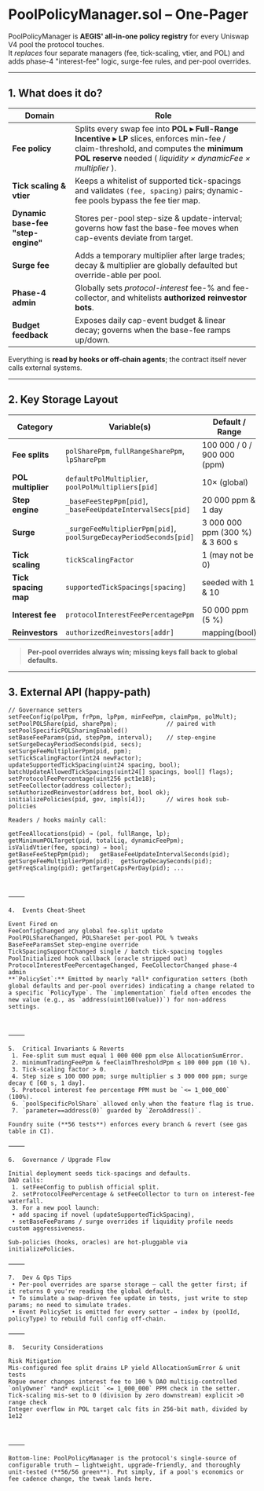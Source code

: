 # PoolPolicyManager.sol – One-Pager 

PoolPolicyManager is **AEGIS' all-in-one policy registry** for every Uniswap V4 pool the protocol touches.  
It *replaces* four separate managers (fee, tick-scaling, vtier, and POL) and adds phase-4 "interest-fee" logic, surge-fee rules, and per-pool overrides.

---

## 1.  What does it do?

| Domain | Role |
|--------|------|
| **Fee policy** | Splits every swap fee into **POL ▸ Full-Range Incentive ▸ LP** slices, enforces min-fee / claim-threshold, and computes the **minimum POL reserve** needed ( *liquidity × dynamicFee × multiplier* ). |
| **Tick scaling & vtier** | Keeps a whitelist of supported tick-spacings and validates `(fee, spacing)` pairs; dynamic-fee pools bypass the fee tier map. |
| **Dynamic base-fee "step-engine"** | Stores per-pool step-size & update-interval; governs how fast the base-fee moves when cap-events deviate from target. |
| **Surge fee** | Adds a temporary multiplier after large trades; decay & multiplier are globally defaulted but override-able per pool. |
| **Phase-4 admin** | Globally sets *protocol-interest* fee-% and fee-collector, and whitelists **authorized reinvestor bots**. |
| **Budget feedback** | Exposes daily cap-event budget & linear decay; governs when the base-fee ramps up/down. |

Everything is **read by hooks or off-chain agents**; the contract itself never calls external systems.

---

## 2.  Key Storage Layout

| Category | Variable(s) | Default / Range |
|----------|-------------|-----------------|
| **Fee splits** | `polSharePpm`, `fullRangeSharePpm`, `lpSharePpm` | 100 000 / 0 / 900 000 (ppm) |
| **POL multiplier** | `defaultPolMultiplier`, `poolPolMultipliers[pid]` | 10× (global) |
| **Step engine** | `_baseFeeStepPpm[pid]`, `_baseFeeUpdateIntervalSecs[pid]` | 20 000 ppm & 1 day |
| **Surge** | `_surgeFeeMultiplierPpm[pid]`, `poolSurgeDecayPeriodSeconds[pid]` | 3 000 000 ppm (300 %) & 3 600 s |
| **Tick scaling** | `tickScalingFactor` | 1 (may not be 0) |
| **Tick spacing map** | `supportedTickSpacings[spacing]` | seeded with 1 & 10 |
| **Interest fee** | `protocolInterestFeePercentagePpm` | 50 000 ppm (5 %) |
| **Reinvestors** | `authorizedReinvestors[addr]` | mapping(bool) |

> **Per-pool overrides always win; missing keys fall back to global defaults.**

---

## 3.  External API (happy-path)

```solidity
// Governance setters
setFeeConfig(polPpm, frPpm, lpPpm, minFeePpm, claimPpm, polMult);
setPoolPOLShare(pid, sharePpm);              // paired with setPoolSpecificPOLSharingEnabled()
setBaseFeeParams(pid, stepPpm, interval);    // step-engine
setSurgeDecayPeriodSeconds(pid, secs);
setSurgeFeeMultiplierPpm(pid, ppm);
setTickScalingFactor(int24 newFactor);
updateSupportedTickSpacing(uint24 spacing, bool);
batchUpdateAllowedTickSpacings(uint24[] spacings, bool[] flags);
setProtocolFeePercentage(uint256 pct1e18);
setFeeCollector(address collector);
setAuthorizedReinvestor(address bot, bool ok);
initializePolicies(pid, gov, impls[4]);      // wires hook sub-policies

Readers / hooks mainly call:

getFeeAllocations(pid) → (pol, fullRange, lp);
getMinimumPOLTarget(pid, totalLiq, dynamicFeePpm);
isValidVtier(fee, spacing) → bool;
getBaseFeeStepPpm(pid);   getBaseFeeUpdateIntervalSeconds(pid);
getSurgeFeeMultiplierPpm(pid);  getSurgeDecaySeconds(pid);
getFreqScaling(pid); getTargetCapsPerDay(pid); ...



⸻

4.  Events Cheat-Sheet

Event Fired on
FeeConfigChanged any global fee-split update
PoolPOLShareChanged, POLShareSet per-pool POL % tweaks
BaseFeeParamsSet step-engine override
TickSpacingSupportChanged single / batch tick-spacing toggles
PoolInitialized hook callback (oracle stripped out)
ProtocolInterestFeePercentageChanged, FeeCollectorChanged phase-4 admin
**`PolicySet`:** Emitted by nearly *all* configuration setters (both global defaults and per-pool overrides) indicating a change related to a specific `PolicyType`. The `implementation` field often encodes the new value (e.g., as `address(uint160(value))`) for non-address settings.



⸻

5.  Critical Invariants & Reverts
 1. Fee-split sum must equal 1 000 000 ppm else AllocationSumError.
 2. minimumTradingFeePpm & feeClaimThresholdPpm ≤ 100 000 ppm (10 %).
 3. Tick-scaling factor > 0.
 4. Step size ≤ 100 000 ppm; surge multiplier ≤ 3 000 000 ppm; surge decay ∈ [60 s, 1 day].
 5. Protocol interest fee percentage PPM must be `<= 1_000_000` (100%).
 6. `poolSpecificPolShare` allowed only when the feature flag is true.
 7. `parameter==address(0)` guarded by `ZeroAddress()`.

Foundry suite (**56 tests**) enforces every branch & revert (see gas table in CI).

⸻

6.  Governance / Upgrade Flow

Initial deployment seeds tick-spacings and defaults.
DAO calls:
 1. setFeeConfig to publish official split.
 2. setProtocolFeePercentage & setFeeCollector to turn on interest-fee waterfall.
 3. For a new pool launch:
 • add spacing if novel (updateSupportedTickSpacing),
 • setBaseFeeParams / surge overrides if liquidity profile needs custom aggressiveness.

Sub-policies (hooks, oracles) are hot-pluggable via initializePolicies.

⸻

7.  Dev & Ops Tips
 • Per-pool overrides are sparse storage – call the getter first; if it returns 0 you're reading the global default.
 • To simulate a swap-driven fee update in tests, just write to step params; no need to simulate trades.
 • Event PolicySet is emitted for every setter → index by (poolId, policyType) to rebuild full config off-chain.

⸻

8.  Security Considerations

Risk Mitigation
Mis-configured fee split drains LP yield AllocationSumError & unit tests
Rogue owner changes interest fee to 100 % DAO multisig-controlled `onlyOwner` *and* explicit `<= 1_000_000` PPM check in the setter.
Tick-scaling mis-set to 0 (division by zero downstream) explicit >0 range check
Integer overflow in POL target calc fits in 256-bit math, divided by 1e12



⸻

Bottom-line: PoolPolicyManager is the protocol's single-source of configurable truth – lightweight, upgrade-friendly, and thoroughly unit-tested (**56/56 green**). Put simply, if a pool's economics or fee cadence change, the tweak lands here.